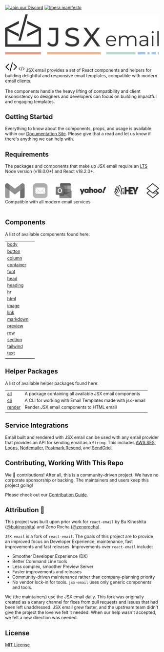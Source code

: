 [![Join our Discord](https://img.shields.io/badge/join_our-Discord-5a64ea)](https://discord.gg/FywZN57mTg)
[![libera manifesto](https://img.shields.io/badge/libera-manifesto-lightgrey.svg)](https://liberamanifesto.com)

<div align="center">
	<img src="https://raw.githubusercontent.com/shellscape/jsx-email/main/assets/npm-header.svg" alt="JSX email"/><br/><br/>
</div>

<div>
  <img src="https://raw.githubusercontent.com/shellscape/jsx-email/main/assets/brackets.svg" alt="JSX email" valign="sub" class="brackets" />
  <svg xmlns="http://www.w3.org/2000/svg" height="20" fill="none" viewBox="0 0 24 24" stroke-width="1.5" stroke="currentColor" class="brackets">
    <path stroke-linecap="round" stroke-linejoin="round" d="M17.25 6.75L22.5 12l-5.25 5.25m-10.5 0L1.5 12l5.25-5.25m7.5-3l-4.5 16.5" />
  </svg>
  JSX email provides a set of React components and helpers for building delightful and responsive email templates, compatible with modern email clients.
  <br/><br/>
  The components handle the heavy lifting of compatibility and client insonsistency so designers and developers can focus on building impactful and engaging templates.
  <br/>
</div>

## Getting Started

Everything to know about the components, props, and usage is available within our [Documentation Site](https://jsx.email/docs). Please give that a read and let us know if there's anything we can help with.

## Requirements

The packages and components that make up JSX email require an [LTS](https://github.com/nodejs/Release) Node version (v18.0.0+) and React v18.2.0+.

<div>
  <br/>
	<img src="https://raw.githubusercontent.com/shellscape/jsx-email/main/assets/clients.svg" alt="JSX email" class="clients"/><br/>
  Compatible with all modern email services
  <br/><br/>
</div>

## Components

A list of available components found here:

|                                 |     |
| ------------------------------- | --- |
| [body](packages/body)           |     |
| [button](packages/button)       |     |
| [column](packages/column)       |     |
| [container](packages/container) |     |
| [font](packages/font)           |     |
| [head](packages/head)           |     |
| [heading](packages/heading)     |     |
| [hr](packages/hr)               |     |
| [html](packages/html)           |     |
| [image](packages/image)         |     |
| [link](packages/link)           |     |
| [markdown](packages/markdown)   |     |
| [preview](packages/preview)     |     |
| [row](packages/row)             |     |
| [section](packages/section)     |     |
| [tailwind](packages/tailwind)   |     |
| [text](packages/text)           |     |
|                                 |     |

## Helper Packages

A list of available helper packages found here:

|                           |                                                            |
| ------------------------- | ---------------------------------------------------------- |
| [all](packages/all)       | A package containing all available JSX email components    |
| [cli](packages/cli)       | A CLI for working with Email Templates made with jsx-email |
| [render](packages/render) | Render JSX email components to HTML email                  |
|                           |                                                            |

## Service Integrations

Email built and rendered with JSX email can be used with any email provider that provides an API for sending email as a `String`.
This includes [AWS SES](https://aws.amazon.com/ses), [Loops](https://loops.so), [Nodemailer](https://nodemailer.com), [Postmark](https://postmarkapp.com),[Resend](https://resend.com), and [SendGrid](https://sendgrid.com).

<!-- FIXME: Write and link to example code for integrations on the docs site -->

## Contributing, Working With This Repo

We 💛 contributions! After all, this is a community-driven project. We have no corporate sponsorship or backing. The maintainers and users keep this project going!

Please check out our [Contribution Guide](./contributing.md).

## Attribution 🧡

This project was built upon prior work for `react-email` by Bu Kinoshita ([@bukinoshita](https://twitter.com/bukinoshita)) and Zeno Rocha ([@zenorocha](https://twitter.com/zenorocha)).

`JSX email` is a fork of `react-email`. The goals of this project are to provide an improved focus on Developer Experience, maintenance, fast improvements and fast releases. Improvements over `react-email` include:

- Smoother Developer Experience (DX)
- Better Command Line tools
- Less complex, smoother Preview Server
- Faster improvements and releases
- Community-driven maintenance rather than company-planning priority
- No vendor lock-in for tools. `jsx-email` uses only generic components and tools.

We (the maintainers) use the JSX email daily. This fork was originally created as a canary channel for fixes from pull requests and issues that had been left unaddressed. JSX email grew faster, and the upstream team didn't give the project the love we felt it needed. When our help wasn't accepted, we felt a new direction was needed.

## License

[MIT License](./LICENSE.md)
